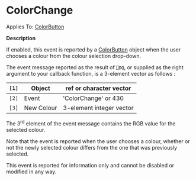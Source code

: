 




<h1 class="heading"><span class="name">ColorChange</span></h1>

Applies To: [ColorButton](../a-z/colorbutton.md)


**Description**


If enabled, this event is reported by a [ColorButton](../a-z/colorbutton.md) object when the user chooses a colour from the colour selection drop-down.


The event message reported as the result of `⎕DQ`, or supplied as the right argument to your callback function, is a 3-element vector as follows :


| `[1]` | Object | ref or character vector |
| --- | --- | ---  |
| `[2]` | Event | 'ColorChange' or 430 |
| `[3]` | New Colour | 3-element integer vector |


The 3<sup>rd</sup> element of the event message contains the RGB value for the selected colour.


Note that the event is reported when the user chooses a colour, whether or not the newly selected colour differs from the one that was previously selected.


This event is reported for information only and cannot be disabled or modified in any way.



